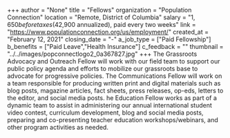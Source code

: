 +++
author = "None"
title = "Fellows"
organization = "Population Connection"
location = "Remote, District of Columbia"
salary = "$1,650 before taxes ($42,900 annualized), paid every two weeks"
link = "https://www.populationconnection.org/us/employment/"
created_at = "February 12, 2021"
closing_date = "-"
a_job_type = ["Paid Fellowship"]
b_benefits = ["Paid Leave","Health Insurance"]
c_feedback = ""
thumbnail = "../../images/popconnectlogo2_0a367827.jpg"
+++
The Grassroots Advocacy and Outreach Fellow will work with our field team to support our public policy agenda and efforts to mobilize our grassroots base to advocate for progressive policies. The Communications Fellow will work on a team responsible for producing written print and digital materials such as blog posts, magazine articles, fact sheets, press releases, op-eds, letters to the editor, and social media posts. he Education Fellow works as part of a dynamic team to assist in administering our annual international student video contest, curriculum development, blog and social media posts, preparing and co-presenting teacher education workshops/webinars, and other program activities as needed. 